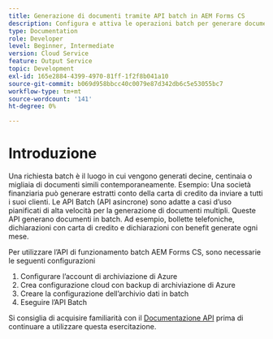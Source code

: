 ```yaml
---
title: Generazione di documenti tramite API batch in AEM Forms CS
description: Configura e attiva le operazioni batch per generare documenti.
type: Documentation
role: Developer
level: Beginner, Intermediate
version: Cloud Service
feature: Output Service
topic: Development
exl-id: 165e2884-4399-4970-81ff-1f2f8b041a10
source-git-commit: b069d958bbcc40c0079e87d342db6c5e53055bc7
workflow-type: tm+mt
source-wordcount: '141'
ht-degree: 0%

---
```


# Introduzione

Una richiesta batch è il luogo in cui vengono generati decine, centinaia o migliaia di documenti simili contemporaneamente. Esempio: Una società finanziaria può generare estratti conto della carta di credito da inviare a tutti i suoi clienti.
Le API Batch (API asincrone) sono adatte a casi d’uso pianificati di alta velocità per la generazione di documenti multipli. Queste API generano documenti in batch. Ad esempio, bollette telefoniche, dichiarazioni con carta di credito e dichiarazioni con benefit generate ogni mese.

Per utilizzare l’API di funzionamento batch AEM Forms CS, sono necessarie le seguenti configurazioni

1. Configurare l’account di archiviazione di Azure
1. Crea configurazione cloud con backup di archiviazione di Azure
1. Creare la configurazione dell’archivio dati in batch
1. Eseguire l’API Batch

Si consiglia di acquisire familiarità con il [Documentazione API](https://experienceleague.adobe.com/docs/experience-manager-cloud-service/assets/batch-api.yaml?lang=en) prima di continuare a utilizzare questa esercitazione.
